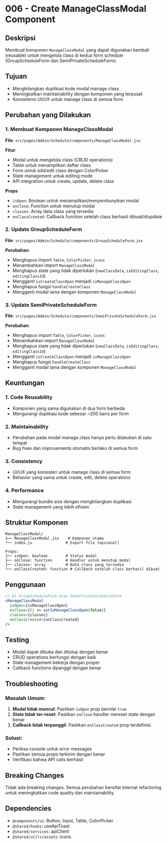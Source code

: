 # 006 - Create ManageClassModal Component

## Deskripsi
Membuat komponen `ManageClassModal` yang dapat digunakan kembali (reusable) untuk mengelola class di kedua form schedule (GroupScheduleForm dan SemiPrivateScheduleForm).

## Tujuan
- Menghilangkan duplikasi kode modal manage class
- Meningkatkan maintainability dengan komponen yang terpusat
- Konsistensi UI/UX untuk manage class di semua form

## Perubahan yang Dilakukan

### 1. Membuat Komponen ManageClassModal
**File**: `src/pages/Admin/Schedule/components/ManageClassModal.jsx`

**Fitur**:
- Modal untuk mengelola class (CRUD operations)
- Table untuk menampilkan daftar class
- Form untuk add/edit class dengan ColorPicker
- State management untuk editing mode
- API integration untuk create, update, delete class

**Props**:
- `isOpen`: Boolean untuk menampilkan/menyembunyikan modal
- `onClose`: Function untuk menutup modal
- `classes`: Array data class yang tersedia
- `onClassCreated`: Callback function setelah class berhasil dibuat/diupdate

### 2. Update GroupScheduleForm
**File**: `src/pages/Admin/Schedule/components/GroupScheduleForm.jsx`

**Perubahan**:
- Menghapus import `Table`, `ColorPicker`, `icons`
- Menambahkan import `ManageClassModal`
- Menghapus state yang tidak diperlukan (`newClassData`, `isEditingClass`, `editingClassId`)
- Mengganti `isCreateClassOpen` menjadi `isManageClassOpen`
- Menghapus fungsi `handleCreateClass`
- Mengganti modal lama dengan komponen `ManageClassModal`

### 3. Update SemiPrivateScheduleForm
**File**: `src/pages/Admin/Schedule/components/SemiPrivateScheduleForm.jsx`

**Perubahan**:
- Menghapus import `Table`, `ColorPicker`, `icons`
- Menambahkan import `ManageClassModal`
- Menghapus state yang tidak diperlukan (`newClassData`, `isEditingClass`, `editingClassId`)
- Mengganti `isCreateClassOpen` menjadi `isManageClassOpen`
- Menghapus fungsi `handleCreateClass`
- Mengganti modal lama dengan komponen `ManageClassModal`

## Keuntungan

### 1. Code Reusability
- Komponen yang sama digunakan di dua form berbeda
- Mengurangi duplikasi kode sebesar ~200 baris per form

### 2. Maintainability
- Perubahan pada modal manage class hanya perlu dilakukan di satu tempat
- Bug fixes dan improvements otomatis berlaku di semua form

### 3. Consistency
- UI/UX yang konsisten untuk manage class di semua form
- Behavior yang sama untuk create, edit, delete operations

### 4. Performance
- Mengurangi bundle size dengan menghilangkan duplikasi
- State management yang lebih efisien

## Struktur Komponen

```
ManageClassModal/
├── ManageClassModal.jsx    # Komponen utama
└── index.js               # Export file (opsional)

Props:
├── isOpen: boolean        # Status modal
├── onClose: function      # Handler untuk menutup modal
├── classes: array         # Data class yang tersedia
└── onClassCreated: function # Callback setelah class berhasil dibuat
```

## Penggunaan

```jsx
// Di GroupScheduleForm atau SemiPrivateScheduleForm
<ManageClassModal
  isOpen={isManageClassOpen}
  onClose={() => setIsManageClassOpen(false)}
  classes={classes}
  onClassCreated={onClassCreated}
/>
```

## Testing
- Modal dapat dibuka dan ditutup dengan benar
- CRUD operations berfungsi dengan baik
- State management bekerja dengan proper
- Callback functions dipanggil dengan benar

## Troubleshooting

### Masalah Umum:
1. **Modal tidak muncul**: Pastikan `isOpen` prop bernilai `true`
2. **State tidak ter-reset**: Pastikan `onClose` handler mereset state dengan benar
3. **Callback tidak terpanggil**: Pastikan `onClassCreated` prop terdefinisi

### Solusi:
- Periksa console untuk error messages
- Pastikan semua props terkirim dengan benar
- Verifikasi bahwa API calls berhasil

## Breaking Changes
Tidak ada breaking changes. Semua perubahan bersifat internal refactoring untuk meningkatkan code quality dan maintainability.

## Dependencies
- `@components/ui`: Button, Input, Table, ColorPicker
- `@shared/hooks`: useApiToast
- `@shared/services`: apiClient
- `@shared/utils/assets`: icons 